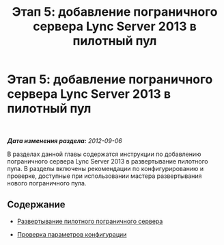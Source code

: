 ﻿---
title: 'Этап 5: добавление пограничного сервера Lync Server 2013 в пилотный пул'
TOCTitle: 'Этап 5: добавление пограничного сервера Lync Server 2013 в пилотный пул'
ms:assetid: d2fd0a2f-8fec-4f86-a5b0-7f7d03172016
ms:mtpsurl: https://technet.microsoft.com/ru-ru/library/JJ205266(v=OCS.15)
ms:contentKeyID: 49311255
ms.date: 05/19/2016
mtps_version: v=OCS.15
ms.translationtype: HT
---

# Этап 5: добавление пограничного сервера Lync Server 2013 в пилотный пул

 

_**Дата изменения раздела:** 2012-09-06_

В разделах данной главы содержатся инструкции по добавлению пограничного сервера Lync Server 2013 в развертывание пилотного пула. В разделы включены рекомендации по конфигурированию и проверке, доступные при использовании мастера развертывания нового пограничного пула.

## Содержание

  - [Развертывание пилотного пограничного сервера](deploy-pilot-edge-server.md)

  - [Проверка параметров конфигурации](verify-configuration-settings.md)

